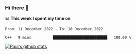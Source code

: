 ### Hi there 👋

📊 **This week I spent my time on**
<!--START_SECTION:waka-->

```text
From: 11 December 2022 - To: 18 December 2022

C++   9 mins          █████████████████████████   100.00 %
```

<!--END_SECTION:waka-->


[![Paul's github stats](https://github-readme-stats.vercel.app/api?username=mickeyouyou&theme=dracula&show_icons=true)](https://github.com/anuraghazra/github-readme-stats)
